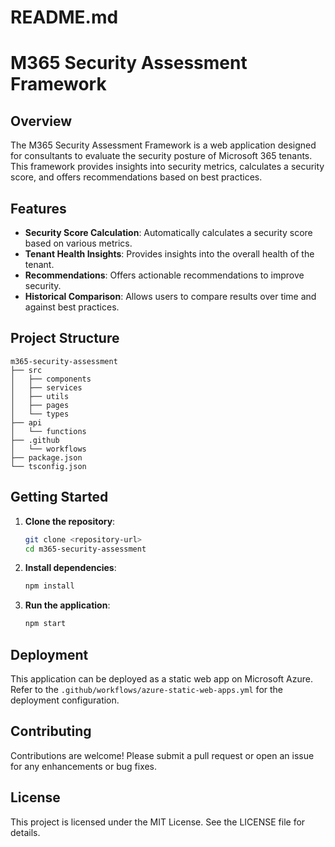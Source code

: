 # README.md

# M365 Security Assessment Framework

## Overview

The M365 Security Assessment Framework is a web application designed for consultants to evaluate the security posture of Microsoft 365 tenants. This framework provides insights into security metrics, calculates a security score, and offers recommendations based on best practices.

## Features

- **Security Score Calculation**: Automatically calculates a security score based on various metrics.
- **Tenant Health Insights**: Provides insights into the overall health of the tenant.
- **Recommendations**: Offers actionable recommendations to improve security.
- **Historical Comparison**: Allows users to compare results over time and against best practices.

## Project Structure

```
m365-security-assessment
├── src
│   ├── components
│   ├── services
│   ├── utils
│   ├── pages
│   └── types
├── api
│   └── functions
├── .github
│   └── workflows
├── package.json
└── tsconfig.json
```

## Getting Started

1. **Clone the repository**:
   ```bash
   git clone <repository-url>
   cd m365-security-assessment
   ```

2. **Install dependencies**:
   ```bash
   npm install
   ```

3. **Run the application**:
   ```bash
   npm start
   ```

## Deployment

This application can be deployed as a static web app on Microsoft Azure. Refer to the `.github/workflows/azure-static-web-apps.yml` for the deployment configuration.

## Contributing

Contributions are welcome! Please submit a pull request or open an issue for any enhancements or bug fixes.

## License

This project is licensed under the MIT License. See the LICENSE file for details.